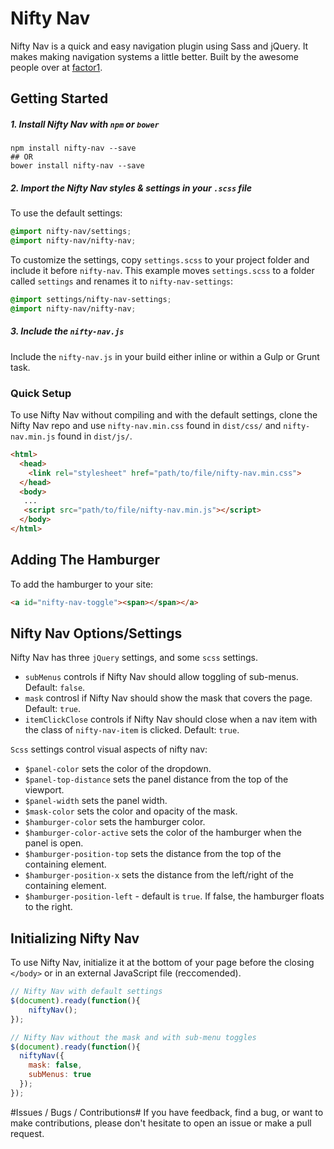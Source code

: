 # Nifty Nav
Nifty Nav is a quick and easy navigation plugin using Sass and jQuery. It makes
making navigation systems a little better. Built by the awesome people over at [factor1](http://factor1studios.com).

## Getting Started

##### 1. Install Nifty Nav with `npm` or `bower`

```
npm install nifty-nav --save
## OR
bower install nifty-nav --save
```

##### 2. Import the Nifty Nav styles & settings in your `.scss` file

To use the default settings:

```scss
@import nifty-nav/settings;
@import nifty-nav/nifty-nav;
```

To customize the settings, copy `settings.scss` to your project folder and include
it before `nifty-nav`. This example moves `settings.scss` to a folder called
`settings` and renames it to `nifty-nav-settings`:

```scss
@import settings/nifty-nav-settings;
@import nifty-nav/nifty-nav;
```

##### 3. Include the `nifty-nav.js`
Include the `nifty-nav.js` in your build either inline or within a Gulp or Grunt
task.

### Quick Setup
To use Nifty Nav without compiling and with the default settings, clone the Nifty Nav repo and use
`nifty-nav.min.css` found in `dist/css/` and `nifty-nav.min.js` found in `dist/js/`.

```html
<html>
  <head>
    <link rel="stylesheet" href="path/to/file/nifty-nav.min.css">
  </head>
  <body>
   ...
   <script src="path/to/file/nifty-nav.min.js"></script>
  </body>
</html>
```

## Adding The Hamburger
To add the hamburger to your site:

```html
<a id="nifty-nav-toggle"><span></span></a>
```

## Nifty Nav Options/Settings
Nifty Nav has three `jQuery` settings, and some `scss` settings.

- `subMenus` controls if Nifty Nav should allow toggling of sub-menus. Default: `false`.
- `mask` controsl if Nifty Nav should show the mask that covers the page. Default: `true`.
- `itemClickClose` controls if Nifty Nav should close when a nav item with the class of `nifty-nav-item`
is clicked. Default: `true`.

`Scss` settings control visual aspects of nifty nav:

- `$panel-color` sets the color of the dropdown.
- `$panel-top-distance` sets the panel distance from the top of the viewport.
- `$panel-width` sets the panel width.
- `$mask-color` sets the color and opacity of the mask.
- `$hamburger-color` sets the hamburger color.
- `$hamburger-color-active` sets the color of the hamburger when the panel is open.
- `$hamburger-position-top` sets the distance from the top of the containing element.
- `$hamburger-position-x` sets the distance from the left/right of the containing element.
- `$hamburger-position-left` - default is `true`. If false, the hamburger floats to the right.

## Initializing Nifty Nav
To use Nifty Nav, initialize it at the bottom of your page before the closing `</body>` or in an external JavaScript file (reccomended).

```js
// Nifty Nav with default settings
$(document).ready(function(){
	niftyNav();
});

// Nifty Nav without the mask and with sub-menu toggles
$(document).ready(function(){
  niftyNav({
    mask: false,
    subMenus: true
  });
});
```


#Issues / Bugs / Contributions#
If you have feedback, find a bug, or want to make contributions, please don't hesitate
to open an issue or make a pull request.
